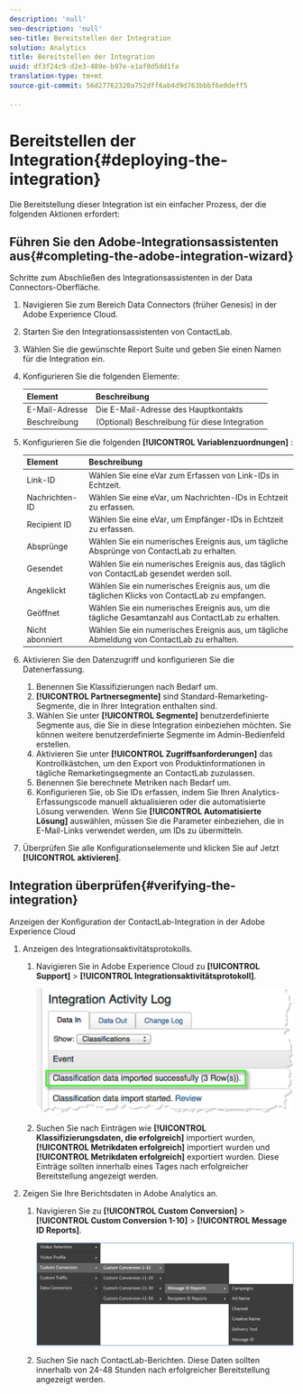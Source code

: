 ```yaml
---
description: 'null'
seo-description: 'null'
seo-title: Bereitstellen der Integration
solution: Analytics
title: Bereitstellen der Integration
uuid: df3f24c9-d2e3-489e-b97e-e1af0d5dd1fa
translation-type: tm+mt
source-git-commit: 56d27762320a752dff6ab4d9d763bbbf6e0deff5

---
```



# Bereitstellen der Integration{#deploying-the-integration}

Die Bereitstellung dieser Integration ist ein einfacher Prozess, der die folgenden Aktionen erfordert:

## Führen Sie den Adobe-Integrationsassistenten aus{#completing-the-adobe-integration-wizard}

Schritte zum Abschließen des Integrationsassistenten in der Data Connectors-Oberfläche.

1. Navigieren Sie zum Bereich Data Connectors (früher Genesis) in der Adobe Experience Cloud.
1. Starten Sie den Integrationsassistenten von ContactLab.
1. Wählen Sie die gewünschte Report Suite und geben Sie einen Namen für die Integration ein.
1. Konfigurieren Sie die folgenden Elemente:

   | Element | Beschreibung |
   |---|---|
   | E-Mail-Adresse | Die E-Mail-Adresse des Hauptkontakts |
   | Beschreibung | (Optional) Beschreibung für diese Integration |

1. Konfigurieren Sie die folgenden **[!UICONTROL Variablenzuordnungen]** :

   | Element | Beschreibung |
   |---|---|
   | Link-ID | Wählen Sie eine eVar zum Erfassen von Link-IDs in Echtzeit. |
   | Nachrichten-ID | Wählen Sie eine eVar, um Nachrichten-IDs in Echtzeit zu erfassen. |
   | Recipient ID | Wählen Sie eine eVar, um Empfänger-IDs in Echtzeit zu erfassen. |
   | Absprünge | Wählen Sie ein numerisches Ereignis aus, um tägliche Absprünge von ContactLab zu erhalten. |
   | Gesendet | Wählen Sie ein numerisches Ereignis aus, das täglich von ContactLab gesendet werden soll. |
   | Angeklickt | Wählen Sie ein numerisches Ereignis aus, um die täglichen Klicks von ContactLab zu empfangen. |
   | Geöffnet | Wählen Sie ein numerisches Ereignis aus, um die tägliche Gesamtanzahl aus ContactLab zu erhalten. |
   | Nicht abonniert | Wählen Sie ein numerisches Ereignis aus, um tägliche Abmeldung von ContactLab zu erhalten. |

1. Aktivieren Sie den Datenzugriff und konfigurieren Sie die Datenerfassung.
   1. Benennen Sie Klassifizierungen nach Bedarf um.
   1. **[!UICONTROL Partnersegmente]** sind Standard-Remarketing-Segmente, die in Ihrer Integration enthalten sind.
   1. Wählen Sie unter **[!UICONTROL Segmente]** benutzerdefinierte Segmente aus, die Sie in diese Integration einbeziehen möchten. Sie können weitere benutzerdefinierte Segmente im Admin-Bedienfeld erstellen.
   1. Aktivieren Sie unter **[!UICONTROL Zugriffsanforderungen]** das Kontrollkästchen, um den Export von Produktinformationen in tägliche Remarketingsegmente an ContactLab zuzulassen.
   1. Benennen Sie berechnete Metriken nach Bedarf um.
   1. Konfigurieren Sie, ob Sie IDs erfassen, indem Sie Ihren Analytics-Erfassungscode manuell aktualisieren oder die automatisierte Lösung verwenden. Wenn Sie **[!UICONTROL Automatisierte Lösung]** auswählen, müssen Sie die Parameter einbeziehen, die in E-Mail-Links verwendet werden, um IDs zu übermitteln.
1. Überprüfen Sie alle Konfigurationselemente und klicken Sie auf Jetzt **[!UICONTROL aktivieren]**.

## Integration überprüfen{#verifying-the-integration}

Anzeigen der Konfiguration der ContactLab-Integration in der Adobe Experience Cloud

1. Anzeigen des Integrationsaktivitätsprotokolls.
   1. Navigieren Sie in Adobe Experience Cloud zu **[!UICONTROL Support]** &gt; **[!UICONTROL Integrationsaktivitätsprotokoll]**.

      ![](assets/integration_activity_log.png)

   1. Suchen Sie nach Einträgen wie **[!UICONTROL Klassifizierungsdaten, die erfolgreich]** importiert wurden, **[!UICONTROL Metrikdaten erfolgreich]** importiert wurden und **[!UICONTROL Metrikdaten erfolgreich]** exportiert wurden. Diese Einträge sollten innerhalb eines Tages nach erfolgreicher Bereitstellung angezeigt werden.
1. Zeigen Sie Ihre Berichtsdaten in Adobe Analytics an.
   1. Navigieren Sie zu **[!UICONTROL Custom Conversion]** &gt; **[!UICONTROL Custom Conversion 1-10]** &gt; **[!UICONTROL Message ID Reports]**.

      ![](assets/reporting.png)

   1. Suchen Sie nach ContactLab-Berichten. Diese Daten sollten innerhalb von 24-48 Stunden nach erfolgreicher Bereitstellung angezeigt werden.